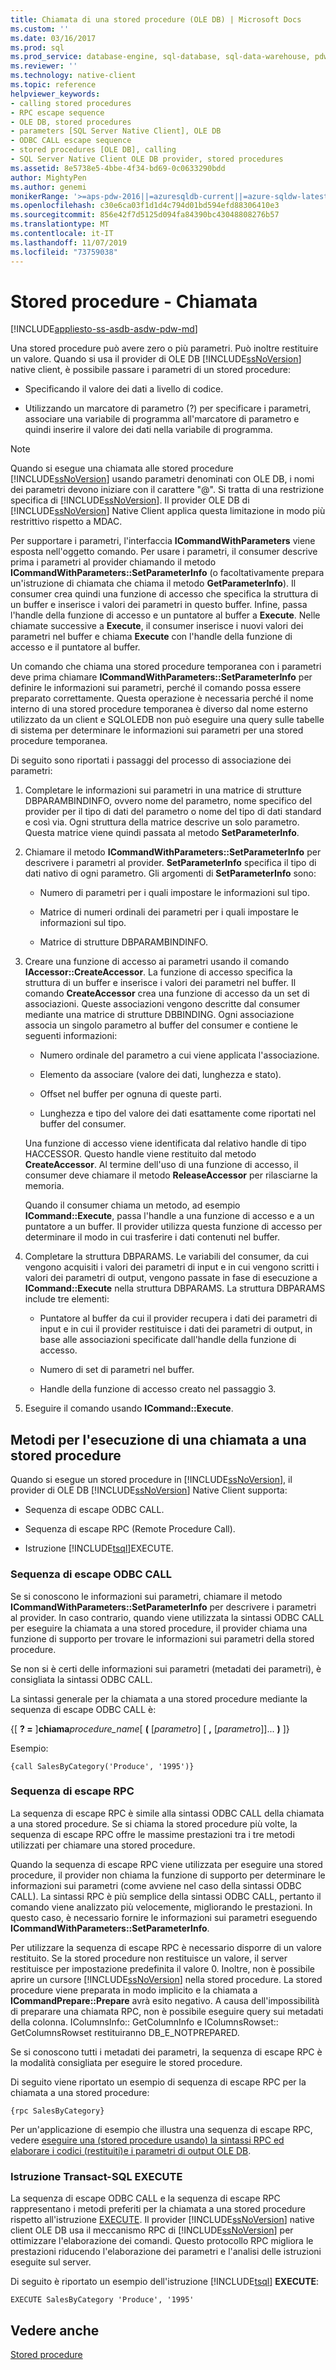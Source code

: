 ```yaml
---
title: Chiamata di una stored procedure (OLE DB) | Microsoft Docs
ms.custom: ''
ms.date: 03/16/2017
ms.prod: sql
ms.prod_service: database-engine, sql-database, sql-data-warehouse, pdw
ms.reviewer: ''
ms.technology: native-client
ms.topic: reference
helpviewer_keywords:
- calling stored procedures
- RPC escape sequence
- OLE DB, stored procedures
- parameters [SQL Server Native Client], OLE DB
- ODBC CALL escape sequence
- stored procedures [OLE DB], calling
- SQL Server Native Client OLE DB provider, stored procedures
ms.assetid: 8e5738e5-4bbe-4f34-bd69-0c0633290bdd
author: MightyPen
ms.author: genemi
monikerRange: '>=aps-pdw-2016||=azuresqldb-current||=azure-sqldw-latest||>=sql-server-2016||=sqlallproducts-allversions||>=sql-server-linux-2017||=azuresqldb-mi-current'
ms.openlocfilehash: c30e6ca03f1d1d4c794d01bd594efd88306410e3
ms.sourcegitcommit: 856e42f7d5125d094fa84390bc43048808276b57
ms.translationtype: MT
ms.contentlocale: it-IT
ms.lasthandoff: 11/07/2019
ms.locfileid: "73759038"
---
```

# <a name="stored-procedures---calling"></a>Stored procedure - Chiamata
[!INCLUDE[appliesto-ss-asdb-asdw-pdw-md](../../../includes/appliesto-ss-asdb-asdw-pdw-md.md)]

  Una stored procedure può avere zero o più parametri. Può inoltre restituire un valore. Quando si usa il provider di OLE DB [!INCLUDE[ssNoVersion](../../../includes/ssnoversion-md.md)] native client, è possibile passare i parametri di un stored procedure:  
  
-   Specificando il valore dei dati a livello di codice.  
  
-   Utilizzando un marcatore di parametro (?) per specificare i parametri, associare una variabile di programma all'marcatore di parametro e quindi inserire il valore dei dati nella variabile di programma.  
  
> [!NOTE]  
>  Quando si esegue una chiamata alle stored procedure [!INCLUDE[ssNoVersion](../../../includes/ssnoversion-md.md)] usando parametri denominati con OLE DB, i nomi dei parametri devono iniziare con il carattere "\@". Si tratta di una restrizione specifica di [!INCLUDE[ssNoVersion](../../../includes/ssnoversion-md.md)]. Il provider OLE DB di [!INCLUDE[ssNoVersion](../../../includes/ssnoversion-md.md)] Native Client applica questa limitazione in modo più restrittivo rispetto a MDAC.  
  
 Per supportare i parametri, l'interfaccia **ICommandWithParameters** viene esposta nell'oggetto comando. Per usare i parametri, il consumer descrive prima i parametri al provider chiamando il metodo **ICommandWithParameters::SetParameterInfo** (o facoltativamente prepara un'istruzione di chiamata che chiama il metodo **GetParameterInfo**). Il consumer crea quindi una funzione di accesso che specifica la struttura di un buffer e inserisce i valori dei parametri in questo buffer. Infine, passa l'handle della funzione di accesso e un puntatore al buffer a **Execute**. Nelle chiamate successive a **Execute**, il consumer inserisce i nuovi valori dei parametri nel buffer e chiama **Execute** con l'handle della funzione di accesso e il puntatore al buffer.  
  
 Un comando che chiama una stored procedure temporanea con i parametri deve prima chiamare **ICommandWithParameters::SetParameterInfo** per definire le informazioni sui parametri, perché il comando possa essere preparato correttamente. Questa operazione è necessaria perché il nome interno di una stored procedure temporanea è diverso dal nome esterno utilizzato da un client e SQLOLEDB non può eseguire una query sulle tabelle di sistema per determinare le informazioni sui parametri per una stored procedure temporanea.  
  
 Di seguito sono riportati i passaggi del processo di associazione dei parametri:  
  
1.  Completare le informazioni sui parametri in una matrice di strutture DBPARAMBINDINFO, ovvero nome del parametro, nome specifico del provider per il tipo di dati del parametro o nome del tipo di dati standard e così via. Ogni struttura della matrice descrive un solo parametro. Questa matrice viene quindi passata al metodo **SetParameterInfo**.  
  
2.  Chiamare il metodo **ICommandWithParameters::SetParameterInfo** per descrivere i parametri al provider. **SetParameterInfo** specifica il tipo di dati nativo di ogni parametro. Gli argomenti di **SetParameterInfo** sono:  
  
    -   Numero di parametri per i quali impostare le informazioni sul tipo.  
  
    -   Matrice di numeri ordinali dei parametri per i quali impostare le informazioni sul tipo.  
  
    -   Matrice di strutture DBPARAMBINDINFO.  
  
3.  Creare una funzione di accesso ai parametri usando il comando **IAccessor::CreateAccessor**. La funzione di accesso specifica la struttura di un buffer e inserisce i valori dei parametri nel buffer. Il comando **CreateAccessor** crea una funzione di accesso da un set di associazioni. Queste associazioni vengono descritte dal consumer mediante una matrice di strutture DBBINDING. Ogni associazione associa un singolo parametro al buffer del consumer e contiene le seguenti informazioni:  
  
    -   Numero ordinale del parametro a cui viene applicata l'associazione.  
  
    -   Elemento da associare (valore dei dati, lunghezza e stato).  
  
    -   Offset nel buffer per ognuna di queste parti.  
  
    -   Lunghezza e tipo del valore dei dati esattamente come riportati nel buffer del consumer.  
  
     Una funzione di accesso viene identificata dal relativo handle di tipo HACCESSOR. Questo handle viene restituito dal metodo **CreateAccessor**. Al termine dell'uso di una funzione di accesso, il consumer deve chiamare il metodo **ReleaseAccessor** per rilasciarne la memoria.  
  
     Quando il consumer chiama un metodo, ad esempio **ICommand::Execute**, passa l'handle a una funzione di accesso e a un puntatore a un buffer. Il provider utilizza questa funzione di accesso per determinare il modo in cui trasferire i dati contenuti nel buffer.  
  
4.  Completare la struttura DBPARAMS. Le variabili del consumer, da cui vengono acquisiti i valori dei parametri di input e in cui vengono scritti i valori dei parametri di output, vengono passate in fase di esecuzione a **ICommand::Execute** nella struttura DBPARAMS. La struttura DBPARAMS include tre elementi:  
  
    -   Puntatore al buffer da cui il provider recupera i dati dei parametri di input e in cui il provider restituisce i dati dei parametri di output, in base alle associazioni specificate dall'handle della funzione di accesso.  
  
    -   Numero di set di parametri nel buffer.  
  
    -   Handle della funzione di accesso creato nel passaggio 3.  
  
5.  Eseguire il comando usando **ICommand::Execute**.  

## <a name="methods-of-calling-a-stored-procedure"></a>Metodi per l'esecuzione di una chiamata a una stored procedure  
 Quando si esegue un stored procedure in [!INCLUDE[ssNoVersion](../../../includes/ssnoversion-md.md)], il provider di OLE DB [!INCLUDE[ssNoVersion](../../../includes/ssnoversion-md.md)] Native Client supporta:  
  
-   Sequenza di escape ODBC CALL.  
  
-   Sequenza di escape RPC (Remote Procedure Call).  
  
-   Istruzione [!INCLUDE[tsql](../../../includes/tsql-md.md)]EXECUTE.  
  
### <a name="odbc-call-escape-sequence"></a>Sequenza di escape ODBC CALL  
 Se si conoscono le informazioni sui parametri, chiamare il metodo **ICommandWithParameters::SetParameterInfo** per descrivere i parametri al provider. In caso contrario, quando viene utilizzata la sintassi ODBC CALL per eseguire la chiamata a una stored procedure, il provider chiama una funzione di supporto per trovare le informazioni sui parametri della stored procedure.  
  
 Se non si è certi delle informazioni sui parametri (metadati dei parametri), è consigliata la sintassi ODBC CALL.  
  
 La sintassi generale per la chiamata a una stored procedure mediante la sequenza di escape ODBC CALL è:  
  
 {[ **? =** ]**chiama**_procedure_name_[ **(** [*parametro*] [ **,** [*parametro*]]... **)** ]}  
  
 Esempio:  
  
```  
{call SalesByCategory('Produce', '1995')}  
```  
  
### <a name="rpc-escape-sequence"></a>Sequenza di escape RPC  
 La sequenza di escape RPC è simile alla sintassi ODBC CALL della chiamata a una stored procedure. Se si chiama la stored procedure più volte, la sequenza di escape RPC offre le massime prestazioni tra i tre metodi utilizzati per chiamare una stored procedure.  
  
 Quando la sequenza di escape RPC viene utilizzata per eseguire una stored procedure, il provider non chiama la funzione di supporto per determinare le informazioni sui parametri (come avviene nel caso della sintassi ODBC CALL). La sintassi RPC è più semplice della sintassi ODBC CALL, pertanto il comando viene analizzato più velocemente, migliorando le prestazioni. In questo caso, è necessario fornire le informazioni sui parametri eseguendo **ICommandWithParameters::SetParameterInfo**.  
  
 Per utilizzare la sequenza di escape RPC è necessario disporre di un valore restituito. Se la stored procedure non restituisce un valore, il server restituisce per impostazione predefinita il valore 0. Inoltre, non è possibile aprire un cursore [!INCLUDE[ssNoVersion](../../../includes/ssnoversion-md.md)] nella stored procedure. La stored procedure viene preparata in modo implicito e la chiamata a **ICommandPrepare::Prepare** avrà esito negativo. A causa dell'impossibilità di preparare una chiamata RPC, non è possibile eseguire query sui metadati della colonna. IColumnsInfo:: GetColumnInfo e IColumnsRowset:: GetColumnsRowset restituiranno DB_E_NOTPREPARED.  
  
 Se si conoscono tutti i metadati dei parametri, la sequenza di escape RPC è la modalità consigliata per eseguire le stored procedure.  
  
 Di seguito viene riportato un esempio di sequenza di escape RPC per la chiamata a una stored procedure:  
  
```  
{rpc SalesByCategory}  
```  
  
 Per un'applicazione di esempio che illustra una sequenza di escape RPC, vedere [eseguire una &#40;stored procedure usando&#41; la sintassi RPC ed elaborare i codici &#40;restituiti&#41;e i parametri di output OLE DB](../../../relational-databases/native-client-ole-db-how-to/results/execute-stored-procedure-with-rpc-and-process-output.md).  
  
### <a name="transact-sql-execute-statement"></a>Istruzione Transact-SQL EXECUTE  
 La sequenza di escape ODBC CALL e la sequenza di escape RPC rappresentano i metodi preferiti per la chiamata a una stored procedure rispetto all'istruzione [EXECUTE](../../../t-sql/language-elements/execute-transact-sql.md). Il provider [!INCLUDE[ssNoVersion](../../../includes/ssnoversion-md.md)] native client OLE DB usa il meccanismo RPC di [!INCLUDE[ssNoVersion](../../../includes/ssnoversion-md.md)] per ottimizzare l'elaborazione dei comandi. Questo protocollo RPC migliora le prestazioni riducendo l'elaborazione dei parametri e l'analisi delle istruzioni eseguite sul server.  
  
 Di seguito è riportato un esempio dell'istruzione [!INCLUDE[tsql](../../../includes/tsql-md.md)] **EXECUTE**:  
  
```  
EXECUTE SalesByCategory 'Produce', '1995'  
```  
  
## <a name="see-also"></a>Vedere anche  
 [Stored procedure](../../../relational-databases/native-client/ole-db/stored-procedures.md)  
  
  
